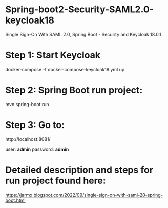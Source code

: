 ﻿# Spring-boot2-Security-SAML2.0-keycloak18
 
 Single Sign-On With SAML 2.0, Spring Boot - Security and Keycloak 18.0.1
 
# Step 1: Start Keycloak
 docker-compose -f docker-compose-keycloak18.yml up

# Step 2: Spring Boot run project:
mvn spring-boot:run

# Step 3: Go to:
http://localhost:8081/

user: **admin**
password: **admin**

# Detailed description and steps for run project found here: 
https://jarmx.blogspot.com/2022/09/single-sign-on-with-saml-20-spring-boot.html
